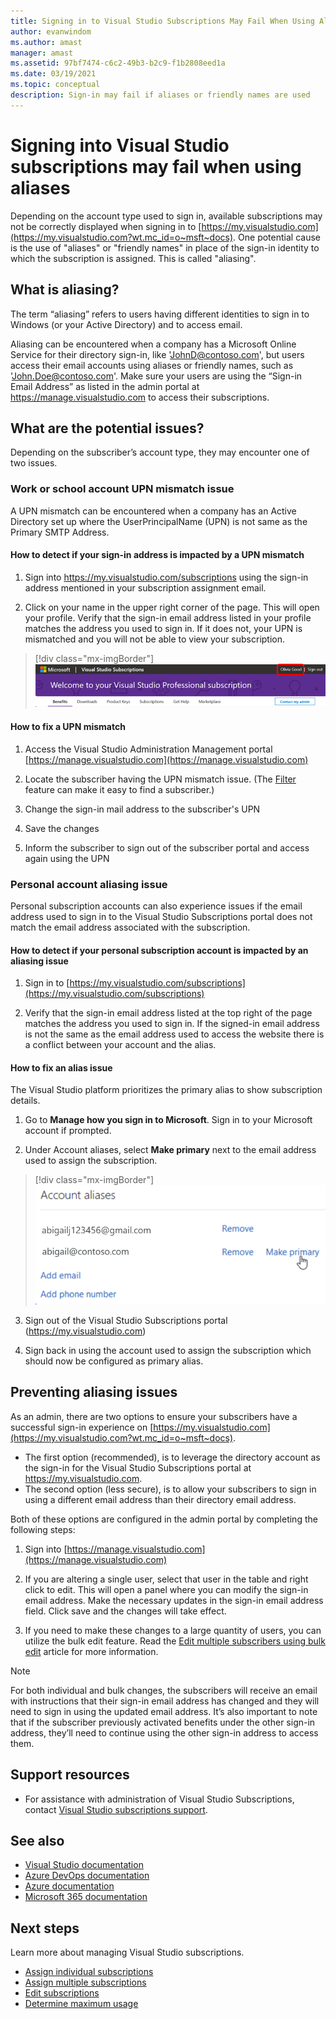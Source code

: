 ```yaml
---
title: Signing in to Visual Studio Subscriptions May Fail When Using Aliases | Microsoft Docs
author: evanwindom
ms.author: amast
manager: amast
ms.assetid: 97bf7474-c6c2-49b3-b2c9-f1b2808eed1a
ms.date: 03/19/2021
ms.topic: conceptual
description: Sign-in may fail if aliases or friendly names are used
---
```


# Signing into Visual Studio subscriptions may fail when using aliases
Depending on the account type used to sign in, available subscriptions may not be correctly displayed when signing in to [https://my.visualstudio.com](https://my.visualstudio.com?wt.mc_id=o~msft~docs). One potential cause is the use of "aliases" or "friendly names" in place of the sign-in identity to which the subscription is assigned. This is called "aliasing".

## What is aliasing?
The term “aliasing” refers to users having different identities to sign in to Windows (or your Active Directory) and to access email.

Aliasing can be encountered when a company has a Microsoft Online Service for their directory sign-in, like 'JohnD@contoso.com', but users access their email accounts using aliases or friendly names, such as 'John.Doe@contoso.com'. Make sure your users are using the “Sign-in Email Address” as listed in the admin portal at https://manage.visualstudio.com to access their subscriptions. 

## What are the potential issues?

Depending on the subscriber’s account type, they may encounter one of two issues. 

### Work or school account UPN mismatch issue 
A UPN mismatch can be encountered when a company has an Active Directory set up where the UserPrincipalName (UPN) is not same as the Primary SMTP Address. 

#### How to detect if your sign-in address is impacted by a UPN mismatch 

1. Sign into https://my.visualstudio.com/subscriptions using the sign-in address mentioned in your subscription assignment email.

2. Click on your name in the upper right corner of the page.  This will open your profile.  Verify that the sign-in email address listed in your profile matches the address you used to sign in.  If it does not, your UPN is mismatched and you will not be able to view your subscription. 

> [!div class="mx-imgBorder"]
> ![Sign in email address](_img//aliasing/sign-in-email.png "Be sure the email address displayed in your profile matches the one you use to sign in.")

#### How to fix a UPN mismatch

1. Access the Visual Studio Administration Management portal [https://manage.visualstudio.com](https://manage.visualstudio.com) 

2. Locate the subscriber having the UPN mismatch issue. (The [Filter](search-license.md) feature can make it easy to find a subscriber.)

3. Change the sign-in mail address to the subscriber's UPN 

0. Save the changes 

0. Inform the subscriber to sign out of the subscriber portal and access again using the UPN 

### Personal account aliasing issue

Personal subscription accounts can also experience issues if the email address used to sign in to the Visual Studio Subscriptions portal does not match the email address associated with the subscription. 

#### How to detect if your personal subscription account is impacted by an aliasing issue

1. Sign in to [https://my.visualstudio.com/subscriptions](https://my.visualstudio.com/subscriptions)

0. Verify that the sign-in email address listed at the top right of the page matches the address you used to sign in.  If the signed-in email address is not the same as the email address used to access the website there is a conflict between your account and the alias.

#### How to fix an alias issue

The Visual Studio platform prioritizes the primary alias to show subscription details. 

1. Go to **Manage how you sign in to Microsoft**. Sign in to your Microsoft account if prompted. 

2. Under Account aliases, select **Make primary** next to the email address used to assign the subscription. 

> [!div class="mx-imgBorder"]
> ![Set the primary email address](_img//aliasing/account-aliases.png "Use the Make primary link to choose the primary alias for your subscription(s).")

3. Sign out of the Visual Studio Subscriptions portal (https://my.visualstudio.com) 

4. Sign back in using the account used to assign the subscription which should now be configured as primary alias. 

## Preventing aliasing issues

As an admin, there are two options to ensure your subscribers have a successful sign-in experience on [https://my.visualstudio.com](https://my.visualstudio.com?wt.mc_id=o~msft~docs).
- The first option (recommended), is to leverage the directory account as the sign-in for the Visual Studio Subscriptions portal at https://my.visualstudio.com.  
- The second option (less secure), is to allow your subscribers to sign in using a different email address than their directory email address.

Both of these options are configured in the admin portal by completing the following steps:  
1. Sign into [https://manage.visualstudio.com](https://manage.visualstudio.com) 

0. If you are altering a single user, select that user in the table and right click to edit. This will open a panel where you can modify the sign-in email address. Make the necessary updates in the sign-in email address field. Click save and the changes will take effect.  

0. If you need to make these changes to a large quantity of users, you can utilize the bulk edit feature. Read the [Edit multiple subscribers using bulk edit](./edit-license.md#edit-multiple-subscribers-using-bulk-edit) article for more information.

> [!NOTE]
> For both individual and bulk changes, the subscribers will receive an email with instructions that their sign-in email address has changed and they will need to sign in using the updated email address. It’s also important to note that if the subscriber previously activated benefits under the other sign-in address, they’ll need to continue using the other sign-in address to access them.  

## Support resources
- For assistance with administration of Visual Studio Subscriptions, contact [Visual Studio subscriptions support](https://aka.ms/vsadminhelp).

## See also
- [Visual Studio documentation](/visualstudio/)
- [Azure DevOps documentation](/azure/devops/)
- [Azure documentation](/azure/)
- [Microsoft 365 documentation](/microsoft-365/)

## Next steps
Learn more about managing Visual Studio subscriptions.
- [Assign individual subscriptions](assign-license.md)
- [Assign multiple subscriptions](assign-license-bulk.md)
- [Edit subscriptions](edit-license.md)
- [Determine maximum usage](maximum-usage.md)